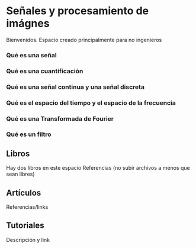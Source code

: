 # Señales y procesamiento de imágnes
Bienvenidos. Espacio creado principalmente para no ingenieros

### Qué es una señal

### Qué es una cuantificación

### Qué es una señal continua y una señal discreta

### Qué es el espacio del tiempo y el espacio de la frecuencia

### Qué es una Transformada de Fourier

### Qué es un filtro

## Libros

Hay dos libros en este espacio
Referencias (no subir archivos a menos que sean libres)

## Artículos

Referencias/links

## Tutoriales

Descripción y link


	


